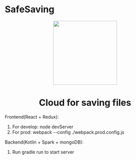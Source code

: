# SafeSaving

<div align="center">
    <img width="200" height="200"
      src="https://github.com/VitalyNikolaev/xSafeSaving/raw/master/Frontend/assets/favicon.png">
  <h1>Cloud for saving files</h1>
</div>


Frontend(React + Redux): 

 1. For develop: node devServer
 2. For prod: webpack  --config ./webpack.prod.config.js   
 
Backend(Kotlin + Spark + mongoDB):

1. Run gradle run to start server
